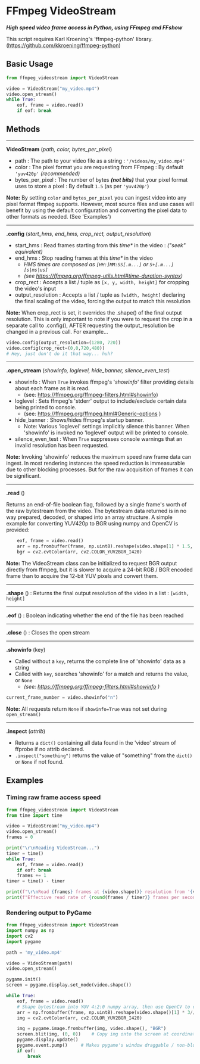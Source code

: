 # FFmpeg VideoStream
***High speed video frame access in Python, using FFmpeg and FFshow***

This script requires Karl Kroening's 'ffmpeg-python' library. (https://github.com/kkroening/ffmpeg-python)

## Basic Usage
```python
from ffmpeg_videostream import VideoStream

video = VideoStream("my_video.mp4")
video.open_stream()
while True:
    eof, frame = video.read()
    if eof: break
```

## Methods

---

**VideoStream** (_path, color, bytes_per_pixel_)

- path : The path to your video file as a string : `'/videos/my_video.mp4'`
- color : The pixel format you are requesting from FFmpeg : By default `'yuv420p'` _(recommended)_
- bytes_per_pixel : The number of bytes ***(not bits)*** that your pixel format uses to store a pixel
  : By default `1.5` (as per `'yuv420p'`)

**Note:** By setting `color` and `bytes_per_pixel` you can ingest video into any pixel format ffmpeg supports. However,
most source files and use cases will benefit by using the default configuration and converting the pixel data to
other formats as needed. (See 'Examples')

---

**.config** (_start_hms, end_hms, crop_rect, output_resolution_)
- start_hms : Read frames starting from this _time*_ in the video : _("seek" equivalent)_
- end_hms : Stop reading frames at this _time*_ in the video
  - _HMS times are composed as `[HH:]MM:SS[.m...]` or `S+[.m...][s|ms|us]`_
  - _(see https://ffmpeg.org/ffmpeg-utils.html#time-duration-syntax)_
- crop_rect : Accepts a list / tuple as `[x, y, width, height]` for cropping the video's input
- output_resolution :  Accepts a list / tuple as `[width, height]` declaring the final scaling of the video, forcing 
the output to match this resolution

**Note:** When crop_rect is set, it overrides the .shape() of the final output resolution. This is only important
to note if you were to request the crop in a separate call to .config(), AFTER requesting the output_resolution be 
changed in a previous call. For example...

```python
video.config(output_resolution=(1280, 720))
video.config(crop_rect=(0,0,720,480))
# Hey, just don't do it that way... huh?
```

---

**.open_stream** (_showinfo, loglevel, hide_banner, silence_even_test_)
- showinfo : When `True` invokes ffmpeg's '_showinfo_' filter providing details about each frame as it is read.
  - (see: https://ffmpeg.org/ffmpeg-filters.html#showinfo)
- loglevel : Sets ffmpeg's 'stderr' output to include/exclude certain data being printed to console.
  - (see: https://ffmpeg.org/ffmpeg.html#Generic-options )
- hide_banner : Shows/hides ffmpeg's startup banner.
  - Note: Various 'loglevel' settings implicitly silence this banner. When 'showinfo' is invoked no 'loglevel' 
output will be printed to console.
- silence_even_test : When `True` suppresses console warnings that an invalid resolution has been requested.

**Note:** Invoking 'showinfo' reduces the maximum speed raw frame data can ingest. In most rendering instances the speed
reduction is immeasurable due to other blocking processes. But for the raw acquisition of frames it can be significant.

---

**.read** ()

Returns an end-of-file boolean flag, followed by a single frame's worth of the raw bytestream from the video.
The bytestream data returned is in no way prepared, decoded, or shaped into an array structure. A simple example for 
converting YUV420p to BGR using numpy and OpenCV is provided:
```python
    eof, frame = video.read()
    arr = np.frombuffer(frame, np.uint8).reshape(video.shape[1] * 1.5, video.shape[0])
    bgr = cv2.cvtColor(arr, cv2.COLOR_YUV2BGR_I420)
```
**Note:** The VideoStream class can be initialized to request BGR output directly from ffmpeg, but it is slower to
acquire a 24-bit RGB / BGR encoded frame than to acquire the 12-bit YUV pixels and convert them.

---

**.shape** () : Returns the final output resolution of the video in a list : `[width, height]`

---

**.eof** () : Boolean indicating whether the end of the file has been reached

---

**.close** () : Closes the open stream



---

**.showinfo** (key)
- Called without a ``key``, returns the complete line of 'showinfo' data as a string
- Called with ``key``, searches 'showinfo' for a match and returns the value, or `None`
  - _(see: https://ffmpeg.org/ffmpeg-filters.html#showinfo )_

```python
current_frame_number = video.showinfo("n")
```
**Note:** All requests return `None` if `showinfo=True` was not set during `open_stream()`

---

**.inspect** (_attrib_)
- Returns a `dict()` containing all data found in the 'video' stream of ffprobe if no attrib declared.
- `.inspect("something")` returns the value of "something" from the `dict()` or `None` if not found.

## Examples

### Timing raw frame access speed
```python
from ffmpeg_videostream import VideoStream
from time import time

video = VideoStream("my_video.mp4")
video.open_stream()
frames = 0

print("\r\nReading VideoStream...")
timer = time()
while True:
    eof, frame = video.read()
    if eof: break
    frames += 1
timer = time() - timer

print(f"\r\nRead {frames} frames at {video.shape()} resolution from '{video.path}' in {round(timer, 3)} seconds.")
print(f"Effective read rate of {round(frames / timer)} frames per second.")
```

### Rendering output to PyGame
```python
from ffmpeg_videostream import VideoStream
import numpy as np
import cv2
import pygame

path = 'my_video.mp4'

video = VideoStream(path)
video.open_stream()

pygame.init()
screen = pygame.display.set_mode(video.shape())

while True:
    eof, frame = video.read()
    # Shape bytestream into YUV 4:2:0 numpy array, then use OpenCV to convert from YUV to BGR.
    arr = np.frombuffer(frame, np.uint8).reshape(video.shape()[1] * 3//2, video.shape()[0])
    img = cv2.cvtColor(arr, cv2.COLOR_YUV2BGR_I420)

    img = pygame.image.frombuffer(img, video.shape(), "BGR")
    screen.blit(img, (0, 0))    # Copy img onto the screen at coordinates: x=0, y=0
    pygame.display.update()
    pygame.event.pump()     # Makes pygame's window draggable / non-blocking.
    if eof:
        break
```